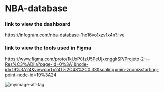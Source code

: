 # NBA-database

### link to view the dashboard
https://infogram.com/nba-database-1ho16vo1xzv1x4n?live

### link to view the tools used in Figma
https://www.figma.com/proto/1kUxPCfzU5PeUjxxnggkSP/Projeto-2---Res%C3%ADlia?page-id=0%3A1&node-id=19%3A24&viewport=241%2C48%2C0.33&scaling=min-zoom&starting-point-node-id=19%3A24


![myimage-alt-tag](https://github.com/melissa-lindince/NBA-database/blob/main/dashboard-NBA.png)

